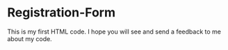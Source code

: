# Registration-Form
This is my first HTML code. I hope you will see and send a feedback to me about my code.
